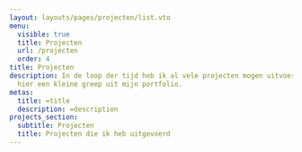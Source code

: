 ```yaml
---
layout: layouts/pages/projecten/list.vto
menu:
  visible: true
  title: Projecten
  url: /projecten
  order: 4
title: Projecten
description: In de loop der tijd heb ik al vele projecten mogen uitvoeren, zie
  hier een kleine greep uit mijn portfolio.
metas:
  title: =title
  description: =description
projects_section:
  subtitle: Projecten
  title: Projecten die ik heb uitgevoerd
---
```

